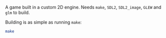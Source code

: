 A game built in a custom 2D engine. Needs `make`, `SDL2`, `SDL2_image`, `GLEW` and `glm` to build.

Building is as simple as running `make`:

```sh
make
```
